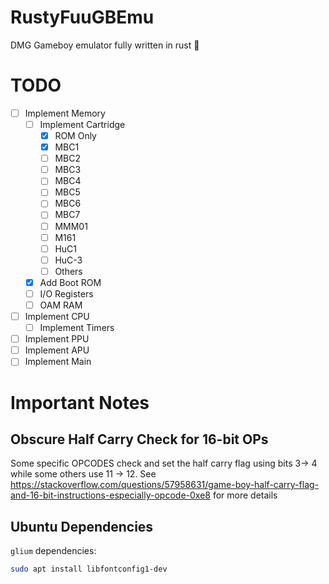 # RustyFuuGBEmu

DMG Gameboy emulator fully written in rust 🦀

# TODO

- [ ] Implement Memory
    - [ ] Implement Cartridge
        - [x] ROM Only
        - [X] MBC1
        - [ ] MBC2
        - [ ] MBC3
        - [ ] MBC4
        - [ ] MBC5
        - [ ] MBC6
        - [ ] MBC7
        - [ ] MMM01
        - [ ] M161
        - [ ] HuC1
        - [ ] HuC-3
        - [ ] Others
    - [x] Add Boot ROM
    - [ ] I/O Registers
    - [ ] OAM RAM
- [ ] Implement CPU
    - [ ] Implement Timers
- [ ] Implement PPU
- [ ] Implement APU
- [ ] Implement Main

# Important Notes

## Obscure Half Carry Check for 16-bit OPs

Some specific OPCODES check and set the half carry flag using bits 3-> 4 while some others use 11 -> 12.
See https://stackoverflow.com/questions/57958631/game-boy-half-carry-flag-and-16-bit-instructions-especially-opcode-0xe8 for more details

## Ubuntu Dependencies

`glium` dependencies:
```sh
sudo apt install libfontconfig1-dev
```


